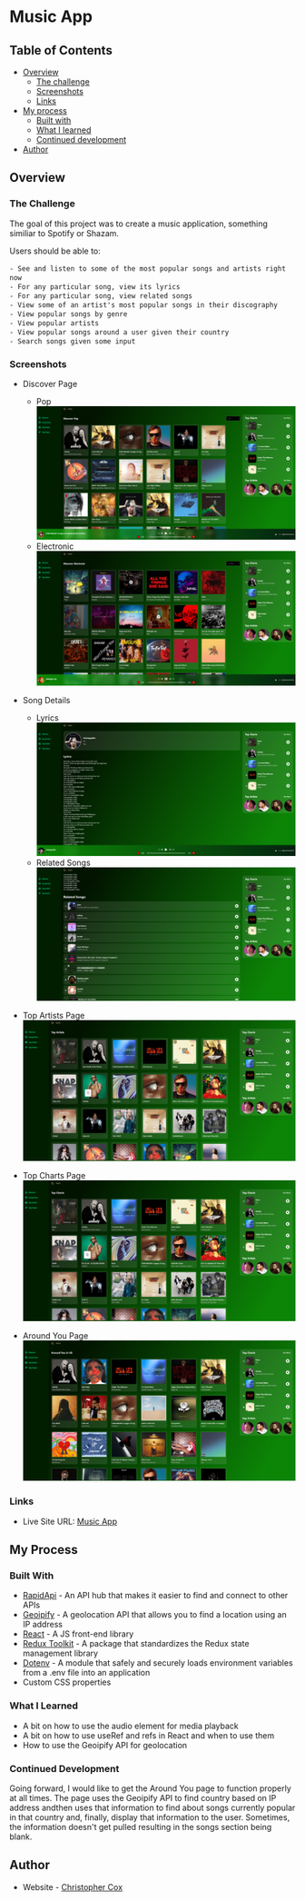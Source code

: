 # Music App

## Table of Contents

- [Overview](#overview)
  - [The challenge](#the-challenge)
  - [Screenshots](#screenshots)
  - [Links](#links)
- [My process](#my-process)
  - [Built with](#built-with)
  - [What I learned](#what-i-learned)
  - [Continued development](#continued-development)
- [Author](#author)

## Overview

### The Challenge

The goal of this project was to create a music application, something similiar to Spotify or Shazam. 

Users should be able to:

    - See and listen to some of the most popular songs and artists right now
    - For any particular song, view its lyrics
    - For any particular song, view related songs
    - View some of an artist's most popular songs in their discography 
    - View popular songs by genre
    - View popular artists
    - View popular songs around a user given their country
    - Search songs given some input

### Screenshots

- Discover Page
    - Pop
    ![Discover Page - Pop](./screenshots/music-app-2.PNG)
    - Electronic
    ![Discover Page - Electronic](./screenshots/music-app-discover-2.PNG)

- Song Details
    - Lyrics
    ![Song Details - Lyrics](./screenshots/music-app-3.PNG)
    - Related Songs
    ![Song Details - Related Songs](./screenshots/music-app-related-songs.PNG)

- Top Artists Page
    ![Top Artists](./screenshots/music-app-top-artists.PNG)

- Top Charts Page
    ![Top Charts](./screenshots/music-app-top-charts.PNG)

- Around You Page
    ![Around You](./screenshots/music-app-around-you.PNG)

### Links

- Live Site URL: [Music App](https://musical-donut-5e9f14.netlify.app/)

## My Process

### Built With

- [RapidApi](https://rapidapi.com/) - An API hub that makes it easier to find and connect to other APIs
- [Geoipify](https://geo.ipify.org/) - A geolocation API that allows you to find a location using an IP address
- [React](https://reactjs.org/) - A JS front-end library
- [Redux Toolkit](https://redux-toolkit.js.org/) - A package that standardizes the Redux state management library
- [Dotenv](https://www.dotenv.org/) - A module that safely and securely loads environment variables from a .env file into an application
- Custom CSS properties


### What I Learned

- A bit on how to use the audio element for media playback
- A bit on how to use useRef and refs in React and when to use them
- How to use the Geoipify API for geolocation


### Continued Development

Going forward, I would like to get the Around You page to function properly at all times. The page uses the Geoipify API to find country based on IP address andthen uses that information to find about songs currently popular in that country and, finally, display that information to the user. Sometimes, the information doesn't get pulled resulting in the songs section being blank.

## Author
- Website - [Christopher Cox](https://chriscox12.github.io/)
